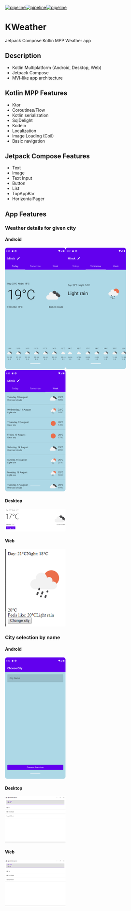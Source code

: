 [![pipeline](https://github.com/krossovochkin/KWeather/actions/workflows/pipeline-android.yml/badge.svg)](https://github.com/krossovochkin/KWeather/actions/workflows/pipeline-android.yml)[![pipeline](https://github.com/krossovochkin/KWeather/actions/workflows/pipeline-desktop.yml/badge.svg)](https://github.com/krossovochkin/KWeather/actions/workflows/pipeline-desktop.yml)[![pipeline](https://github.com/krossovochkin/KWeather/actions/workflows/pipeline-web.yml/badge.svg)](https://github.com/krossovochkin/KWeather/actions/workflows/pipeline-web.yml)

# KWeather
Jetpack Compose Kotlin MPP Weather app

## Description

- Kotlin Multiplatform (Android, Desktop, Web)
- Jetpack Compose
- MVI-like app architecture

## Kotlin MPP Features

- Ktor
- Coroutines/Flow
- Kotlin serialization
- SqlDelight
- Kodein
- Localization
- Image Loading (Coil)
- Basic navigation

## Jetpack Compose Features

- Text
- Image
- Text Input
- Button
- List
- TopAppBar
- HorizontalPager

## App Features

### Weather details for given city

#### Android
<img src="https://raw.githubusercontent.com/krossovochkin/KWeather/master/doc/weather_details_today.png" width="200"/><img src="https://raw.githubusercontent.com/krossovochkin/KWeather/master/doc/weather_details_tomorrow.png" width="200"/><img src="https://raw.githubusercontent.com/krossovochkin/KWeather/master/doc/weather_details_week.png" width="200"/>

#### Desktop
<img src="https://raw.githubusercontent.com/krossovochkin/KWeather/master/doc/weather_details_desktop.png" width="200"/>

#### Web
<img src="https://raw.githubusercontent.com/krossovochkin/KWeather/master/doc/weather_details_web.png" width="200"/>

### City selection by name

#### Android
<img src="https://raw.githubusercontent.com/krossovochkin/KWeather/master/doc/city_list.png" width="200"/>

#### Desktop
<img src="https://raw.githubusercontent.com/krossovochkin/KWeather/master/doc/city_list_desktop.png" width="200"/>

#### Web
<img src="https://raw.githubusercontent.com/krossovochkin/KWeather/master/doc/city_list_desktop.png" width="200"/>
